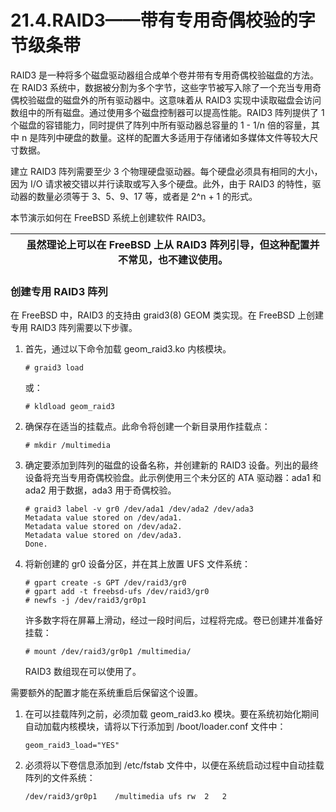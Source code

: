 # 21.4.RAID3——带有专用奇偶校验的字节级条带

RAID3 是一种将多个磁盘驱动器组合成单个卷并带有专用奇偶校验磁盘的方法。在 RAID3 系统中，数据被分割为多个字节，这些字节被写入除了一个充当专用奇偶校验磁盘的磁盘外的所有驱动器中。这意味着从 RAID3 实现中读取磁盘会访问数组中的所有磁盘。通过使用多个磁盘控制器可以提高性能。RAID3 阵列提供了 1 个磁盘的容错能力，同时提供了阵列中所有驱动器总容量的 1 - 1/n 倍的容量，其中 n 是阵列中硬盘的数量。这样的配置大多适用于存储诸如多媒体文件等较大尺寸数据。

建立 RAID3 阵列需要至少 3 个物理硬盘驱动器。每个硬盘必须具有相同的大小，因为 I/O 请求被交错以并行读取或写入多个硬盘。此外，由于 RAID3 的特性，驱动器的数量必须等于 3、5、9、17 等，或者是 2^n + 1 的形式。

本节演示如何在 FreeBSD 系统上创建软件 RAID3。

|  | 虽然理论上可以在 FreeBSD 上从 RAID3 阵列引导，但这种配置并不常见，也不建议使用。|
| -- | ---------------------------------------------------------------------------------- |

### 创建专用 RAID3 阵列

在 FreeBSD 中，RAID3 的支持由 graid3(8) GEOM 类实现。在 FreeBSD 上创建专用 RAID3 阵列需要以下步骤。

1. 首先，通过以下命令加载 geom_raid3.ko 内核模块。

    ```
    # graid3 load
    ```

    或：

    ```
    # kldload geom_raid3
    ```
2. 确保存在适当的挂载点。此命令将创建一个新目录用作挂载点：

    ```
    # mkdir /multimedia
    ```
3. 确定要添加到阵列的磁盘的设备名称，并创建新的 RAID3 设备。列出的最终设备将充当专用奇偶校验盘。此示例使用三个未分区的 ATA 驱动器：ada1 和 ada2 用于数据，ada3 用于奇偶校验。

    ```
    # graid3 label -v gr0 /dev/ada1 /dev/ada2 /dev/ada3
    Metadata value stored on /dev/ada1.
    Metadata value stored on /dev/ada2.
    Metadata value stored on /dev/ada3.
    Done.
    ```
4. 将新创建的 gr0 设备分区，并在其上放置 UFS 文件系统：

    ```
    # gpart create -s GPT /dev/raid3/gr0
    # gpart add -t freebsd-ufs /dev/raid3/gr0
    # newfs -j /dev/raid3/gr0p1
    ```

    许多数字将在屏幕上滑动，经过一段时间后，过程将完成。卷已创建并准备好挂载：

    ```
    # mount /dev/raid3/gr0p1 /multimedia/
    ```

    RAID3 数组现在可以使用了。

需要额外的配置才能在系统重启后保留这个设置。

1. 在可以挂载阵列之前，必须加载 geom_raid3.ko 模块。要在系统初始化期间自动加载内核模块，请将以下行添加到 /boot/loader.conf 文件中：

    ```
    geom_raid3_load="YES"
    ```
2. 必须将以下卷信息添加到 /etc/fstab 文件中，以便在系统启动过程中自动挂载阵列的文件系统：

    ```
    /dev/raid3/gr0p1	/multimedia	ufs	rw	2	2
    ```
